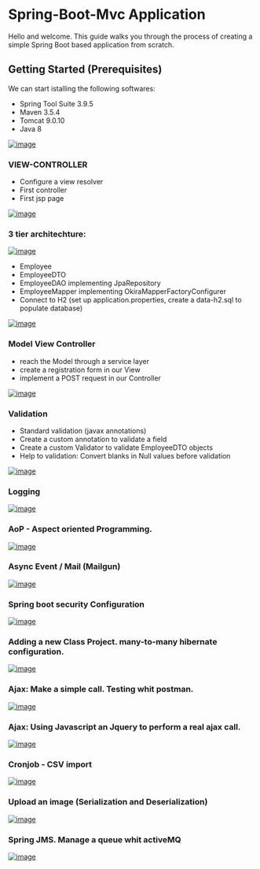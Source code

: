 # Spring-Boot-Mvc Application

Hello and welcome.
This guide walks you through the process of creating a simple Spring Boot based application from scratch. 

## Getting Started (Prerequisites)

We can start istalling the following softwares:

- Spring Tool Suite 3.9.5
- Maven 3.5.4
- Tomcat 9.0.10
- Java 8 

[![image](https://image.ibb.co/b694Op/image.png)](installation.md)
### VIEW-CONTROLLER

- Configure a view resolver
- First controller
- First jsp page

[![image](https://image.ibb.co/b694Op/image.png)](viewresolver.md)

### 3 tier architechture:

[![image](https://image.ibb.co/cKBtKU/wiki.png)](https://en.wikipedia.org/wiki/Multitier_architecture#Three-tier_architecture)


- Employee
- EmployeeDTO
- EmployeeDAO implementing JpaRepository
- EmployeeMapper implementing OkiraMapperFactoryConfigurer
- Connect to H2 (set up application.properties, create a data-h2.sql to populate database)

[![image](https://image.ibb.co/b694Op/image.png)](3layers.md)

### Model View Controller

- reach the Model through a service layer
- create a registration form in our View
- implement a POST request in our Controller

[![image](https://image.ibb.co/b694Op/image.png)](registration.md)

### Validation

- Standard validation (javax annotations)
- Create a custom annotation to validate a field
- Create a custom Validator to validate EmployeeDTO objects
- Help to validation: Convert blanks in Null values before validation

[![image](https://image.ibb.co/b694Op/image.png)](validation.md)

### Logging

[![image](https://image.ibb.co/b694Op/image.png)](logging.md)

### AoP - Aspect oriented Programming.

[![image](https://image.ibb.co/b694Op/image.png)](aop.md)

### Async Event / Mail (Mailgun)

[![image](https://image.ibb.co/b694Op/image.png)](async.md)

### Spring boot security Configuration

[![image](https://image.ibb.co/b694Op/image.png)](security.md)

### Adding a new Class Project. many-to-many hibernate configuration.

[![image](https://image.ibb.co/b694Op/image.png)](m2m.md)

### Ajax: Make a simple call. Testing whit postman.

[![image](https://image.ibb.co/b694Op/image.png)](postman.md)

### Ajax: Using Javascript an Jquery to perform a real ajax call.

[![image](https://image.ibb.co/b694Op/image.png)](js.md)

### Cronjob - CSV import

[![image](https://image.ibb.co/b694Op/image.png)](cronjob.md)

### Upload an image (Serialization and Deserialization)

[![image](https://image.ibb.co/b694Op/image.png)](upload.md) 

### Spring JMS. Manage a queue whit activeMQ

[![image](https://image.ibb.co/b694Op/image.png)](jms.md)


